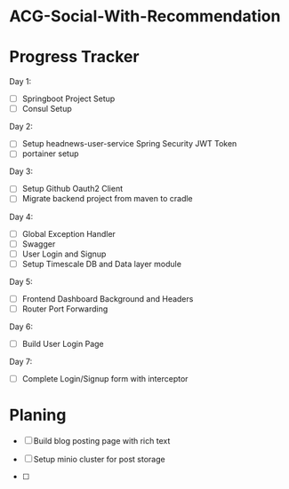 # ACG-Social-With-Recommendation



# Progress Tracker

Day 1:

- [ ] Springboot Project Setup
- [ ] Consul Setup

Day 2:

- [ ] Setup headnews-user-service Spring Security JWT Token
- [ ] portainer setup

Day 3:

- [ ] Setup Github Oauth2 Client
- [ ] Migrate backend project from maven to cradle

Day 4:

- [ ]  Global Exception Handler
- [ ] Swagger
- [ ] User Login and Signup
- [ ] Setup Timescale DB and Data layer module

Day 5:

- [ ] Frontend Dashboard Background  and Headers
- [ ] Router Port Forwarding

Day 6:

- [ ] Build User Login Page

Day 7:

- [ ] Complete Login/Signup form with interceptor

# Planing 

- [ ] Build blog posting page with rich text

- [ ] Setup minio cluster for post storage

- [ ] 

  
